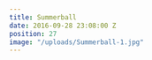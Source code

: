 ```yaml
---
title: Summerball
date: 2016-09-28 23:08:00 Z
position: 27
image: "/uploads/Summerball-1.jpg"
---
```



